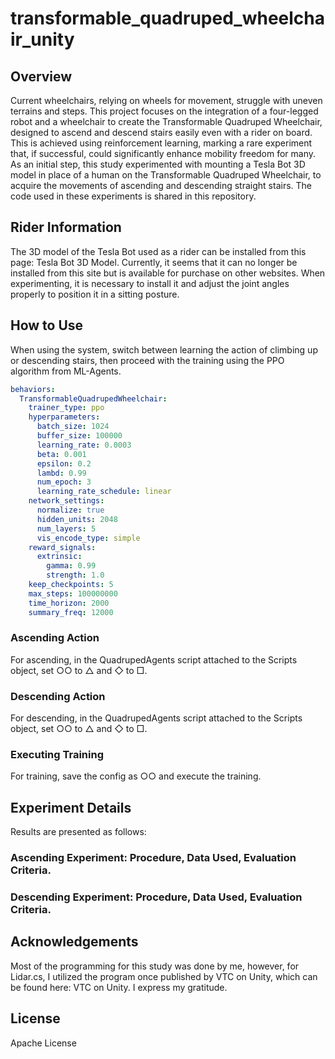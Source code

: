 # transformable_quadruped_wheelchair_unity


## Overview
Current wheelchairs, relying on wheels for movement, struggle with uneven terrains and steps. This project focuses on the integration of a four-legged robot and a wheelchair to create the Transformable Quadruped Wheelchair, designed to ascend and descend stairs easily even with a rider on board. This is achieved using reinforcement learning, marking a rare experiment that, if successful, could significantly enhance mobility freedom for many. As an initial step, this study experimented with mounting a Tesla Bot 3D model in place of a human on the Transformable Quadruped Wheelchair, to acquire the movements of ascending and descending straight stairs. The code used in these experiments is shared in this repository.

## Rider Information
The 3D model of the Tesla Bot used as a rider can be installed from this page: Tesla Bot 3D Model. Currently, it seems that it can no longer be installed from this site but is available for purchase on other websites. When experimenting, it is necessary to install it and adjust the joint angles properly to position it in a sitting posture.

## How to Use
When using the system, switch between learning the action of climbing up or descending stairs, then proceed with the training using the PPO algorithm from ML-Agents.

``` transformable-quadruped-wheelchair.yaml
behaviors:
  TransformableQuadrupedWheelchair:
    trainer_type: ppo
    hyperparameters:
      batch_size: 1024
      buffer_size: 100000
      learning_rate: 0.0003
      beta: 0.001
      epsilon: 0.2
      lambd: 0.99
      num_epoch: 3
      learning_rate_schedule: linear
    network_settings:
      normalize: true
      hidden_units: 2048
      num_layers: 5
      vis_encode_type: simple
    reward_signals:
      extrinsic:
        gamma: 0.99
        strength: 1.0
    keep_checkpoints: 5
    max_steps: 100000000
    time_horizon: 2000
    summary_freq: 12000
```

### Ascending Action
For ascending, in the QuadrupedAgents script attached to the Scripts object, set ○○ to △ and ◇ to □.
### Descending Action
For descending, in the QuadrupedAgents script attached to the Scripts object, set ○○ to △ and ◇ to □.
### Executing Training
For training, save the config as ○○ and execute the training.
## Experiment Details
Results are presented as follows:

### Ascending Experiment: Procedure, Data Used, Evaluation Criteria.
### Descending Experiment: Procedure, Data Used, Evaluation Criteria.

## Acknowledgements
Most of the programming for this study was done by me, however, for Lidar.cs, I utilized the program once published by VTC on Unity, which can be found here: VTC on Unity. I express my gratitude.

## License
Apache License
